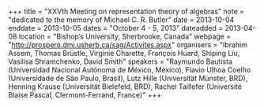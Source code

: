 +++
title = "XXVth Meeting on representation theory of algebras"
note = "dedicated to the memory of Michael C. R. Butler"
date = 2013-10-04
enddate = 2013-10-05
dates = "October 4 - 5, 2013"
dateadded = 2013-04-08
location = "Bishop’s University, Sherbrooke, Canada"
webpage = "http://prospero.dmi.usherb.ca/sag/Activites.aspx"
organisers = "Ibrahim Assem, Thomas Brüstle, Virginie Charette, François Huard, Shiping Liu, Vasilisa Shramchenko, David Smith"
speakers = "Raymundo Bautista (Universidad Nacional Autónoma de México, México), Flavio Ulhoa Coelho (Universidade de São Paulo, Brasil), Lutz Hille (Universität Münster, BRD), Henning Krause (Universität Bielefeld, BRD), Rachel Taillefer (Université Blaise Pascal, Clermont-Ferrand, France)"
+++
